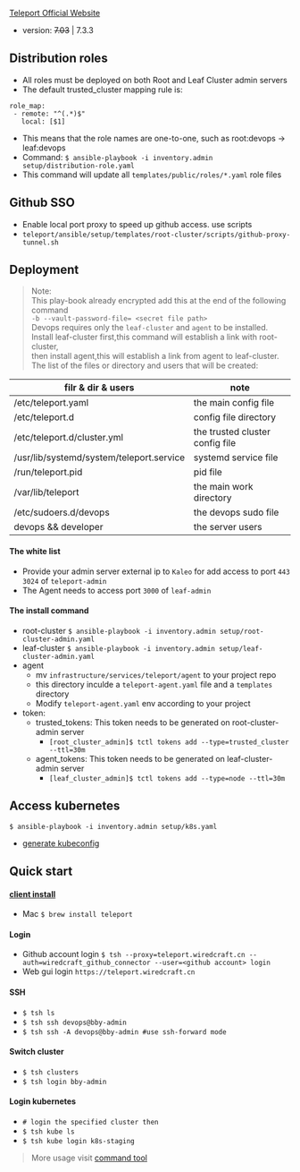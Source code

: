 [Teleport Official Website](https://goteleport.com/docs/)
* version: ~~7.03~~ | 7.3.3

## Distribution roles
* All roles must be deployed on both Root and Leaf Cluster admin servers
* The default trusted_cluster mapping rule is:    
 ```   
role_map:
  - remote: "^(.*)$"
    local: [$1] 
```
* This means that the role names are one-to-one, such as root:devops -> leaf:devops
* Command: ```$ ansible-playbook -i inventory.admin setup/distribution-role.yaml ```
* This command will update all ```templates/public/roles/*.yaml``` role files


## Github SSO
* Enable local port proxy to speed up github access. use scripts 
* ```teleport/ansible/setup/templates/root-cluster/scripts/github-proxy-tunnel.sh```

## Deployment
> Note:  
> This play-book already encrypted add this at the end of the following command  
> `-b --vault-password-file= <secret file path> `  
> Devops requires only the ```leaf-cluster``` and ```agent``` to be installed.   
> Install leaf-cluster first,this command will establish a link with root-cluster,  
> then install agent,this will establish a link from agent to leaf-cluster.  
> The list of the files or directory and users that will be created: 

| filr & dir & users | note |
| ---- | ---- |
|/etc/teleport.yaml| the main config file|
|/etc/teleport.d|config file directory|
|/etc/teleport.d/cluster.yml| the trusted cluster config file|
|/usr/lib/systemd/system/teleport.service| systemd service file|
|/run/teleport.pid| pid file|
|/var/lib/teleport| the main work directory|
|/etc/sudoers.d/devops| the devops sudo file|  
|devops && developer| the server users|
#### The white list
* Provide your admin server external ip to `Kaleo` for add access to port `443 3024` of `teleport-admin`  
* The Agent needs to access port `3000` of `leaf-admin`
#### The install command  
* root-cluster
  ```$ ansible-playbook -i inventory.admin setup/root-cluster-admin.yaml```
* leaf-cluster
  ```$ ansible-playbook -i inventory.admin setup/leaf-cluster-admin.yaml```
* agent
  * mv `infrastructure/services/teleport/agent` to your project repo
  * this directory inculde a `teleport-agent.yaml` file and a `templates` directory
  * Modify `teleport-agent.yaml` env according to your project
* token:
  * trusted_tokens:  This token needs to be generated on root-cluster-admin server
    * ```[root_cluster_admin]$ tctl tokens add --type=trusted_cluster --ttl=30m ```
  * agent_tokens: This token needs to be generated on leaf-cluster-admin server
    * ```[leaf_cluster_admin]$ tctl tokens add --type=node --ttl=30m ```

## Access kubernetes
```$ ansible-playbook -i inventory.admin setup/k8s.yaml```
* [generate kubeconfig](https://goteleport.com/docs/kubernetes-access/guides/standalone-teleport/)


## Quick start
#### [client install](https://docs.ansible.com/ansible/latest/user_guide/playbooks_prompts.html#id1)
* Mac ```$ brew install teleport ```

#### Login
* Github account login  ```$ tsh --proxy=teleport.wiredcraft.cn --auth=wiredcraft_github_connector --user=<github account> login```
* Web gui login `https://teleport.wiredcraft.cn`

#### SSH 
* ```$ tsh ls```
* ```$ tsh ssh devops@bby-admin```
* ```$ tsh ssh -A devops@bby-admin #use ssh-forward mode``` 
  
#### Switch cluster
* ```$ tsh clusters```
* ```$ tsh login bby-admin```

#### Login kubernetes
* ```# login the specified cluster then```
* ```$ tsh kube ls ```
* ```$ tsh kube login k8s-staging ```

> More usage visit [command tool](https://goteleport.com/docs/server-access/guides/tsh/)